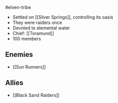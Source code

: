 #elven-tribe 

- Settled on [[Silver Springs]], controlling its oasis
- They were raiders once
- Devoted to elemental water
- Chief: [[Toramund]]
- 100 members

## Enemies
- [[Sun Runners]]

## Allies
- [[Black Sand Raiders]]
